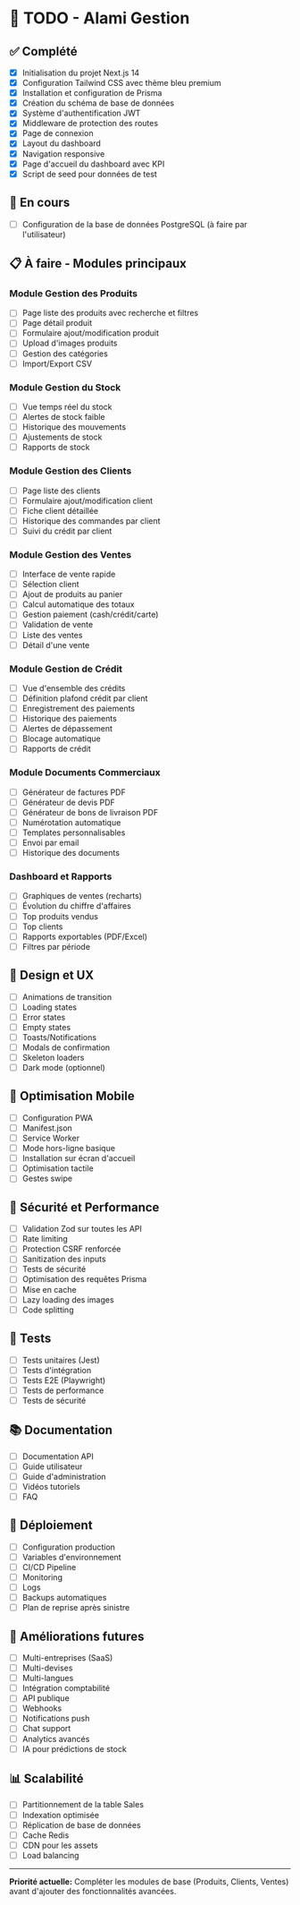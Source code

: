 # 📝 TODO - Alami Gestion

## ✅ Complété

- [x] Initialisation du projet Next.js 14
- [x] Configuration Tailwind CSS avec thème bleu premium
- [x] Installation et configuration de Prisma
- [x] Création du schéma de base de données
- [x] Système d'authentification JWT
- [x] Middleware de protection des routes
- [x] Page de connexion
- [x] Layout du dashboard
- [x] Navigation responsive
- [x] Page d'accueil du dashboard avec KPI
- [x] Script de seed pour données de test

## 🚧 En cours

- [ ] Configuration de la base de données PostgreSQL (à faire par l'utilisateur)

## 📋 À faire - Modules principaux

### Module Gestion des Produits
- [ ] Page liste des produits avec recherche et filtres
- [ ] Page détail produit
- [ ] Formulaire ajout/modification produit
- [ ] Upload d'images produits
- [ ] Gestion des catégories
- [ ] Import/Export CSV

### Module Gestion du Stock
- [ ] Vue temps réel du stock
- [ ] Alertes de stock faible
- [ ] Historique des mouvements
- [ ] Ajustements de stock
- [ ] Rapports de stock

### Module Gestion des Clients
- [ ] Page liste des clients
- [ ] Formulaire ajout/modification client
- [ ] Fiche client détaillée
- [ ] Historique des commandes par client
- [ ] Suivi du crédit par client

### Module Gestion des Ventes
- [ ] Interface de vente rapide
- [ ] Sélection client
- [ ] Ajout de produits au panier
- [ ] Calcul automatique des totaux
- [ ] Gestion paiement (cash/crédit/carte)
- [ ] Validation de vente
- [ ] Liste des ventes
- [ ] Détail d'une vente

### Module Gestion de Crédit
- [ ] Vue d'ensemble des crédits
- [ ] Définition plafond crédit par client
- [ ] Enregistrement des paiements
- [ ] Historique des paiements
- [ ] Alertes de dépassement
- [ ] Blocage automatique
- [ ] Rapports de crédit

### Module Documents Commerciaux
- [ ] Générateur de factures PDF
- [ ] Générateur de devis PDF
- [ ] Générateur de bons de livraison PDF
- [ ] Numérotation automatique
- [ ] Templates personnalisables
- [ ] Envoi par email
- [ ] Historique des documents

### Dashboard et Rapports
- [ ] Graphiques de ventes (recharts)
- [ ] Évolution du chiffre d'affaires
- [ ] Top produits vendus
- [ ] Top clients
- [ ] Rapports exportables (PDF/Excel)
- [ ] Filtres par période

## 🎨 Design et UX

- [ ] Animations de transition
- [ ] Loading states
- [ ] Error states
- [ ] Empty states
- [ ] Toasts/Notifications
- [ ] Modals de confirmation
- [ ] Skeleton loaders
- [ ] Dark mode (optionnel)

## 📱 Optimisation Mobile

- [ ] Configuration PWA
- [ ] Manifest.json
- [ ] Service Worker
- [ ] Mode hors-ligne basique
- [ ] Installation sur écran d'accueil
- [ ] Optimisation tactile
- [ ] Gestes swipe

## 🔐 Sécurité et Performance

- [ ] Validation Zod sur toutes les API
- [ ] Rate limiting
- [ ] Protection CSRF renforcée
- [ ] Sanitization des inputs
- [ ] Tests de sécurité
- [ ] Optimisation des requêtes Prisma
- [ ] Mise en cache
- [ ] Lazy loading des images
- [ ] Code splitting

## 🧪 Tests

- [ ] Tests unitaires (Jest)
- [ ] Tests d'intégration
- [ ] Tests E2E (Playwright)
- [ ] Tests de performance
- [ ] Tests de sécurité

## 📚 Documentation

- [ ] Documentation API
- [ ] Guide utilisateur
- [ ] Guide d'administration
- [ ] Vidéos tutoriels
- [ ] FAQ

## 🚀 Déploiement

- [ ] Configuration production
- [ ] Variables d'environnement
- [ ] CI/CD Pipeline
- [ ] Monitoring
- [ ] Logs
- [ ] Backups automatiques
- [ ] Plan de reprise après sinistre

## 🔄 Améliorations futures

- [ ] Multi-entreprises (SaaS)
- [ ] Multi-devises
- [ ] Multi-langues
- [ ] Intégration comptabilité
- [ ] API publique
- [ ] Webhooks
- [ ] Notifications push
- [ ] Chat support
- [ ] Analytics avancés
- [ ] IA pour prédictions de stock

## 📊 Scalabilité

- [ ] Partitionnement de la table Sales
- [ ] Indexation optimisée
- [ ] Réplication de base de données
- [ ] Cache Redis
- [ ] CDN pour les assets
- [ ] Load balancing

---

**Priorité actuelle:** Compléter les modules de base (Produits, Clients, Ventes) avant d'ajouter des fonctionnalités avancées.

